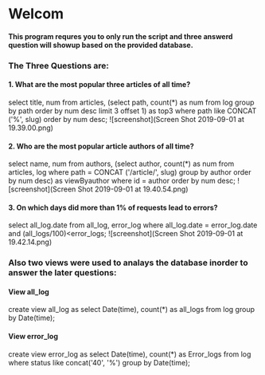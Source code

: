 # Welcom

#### This program requres you to only run the script and three answerd question will showup based on the provided database.

### The Three Questions are: 

#### 1. What are the most popular three articles of all time?
select title, num from articles, (select path, count(*) as num from log group by path order by num desc limit 3 offset 1) as top3 where path like CONCAT ('%', slug) order by num desc;
![screenshot](Screen Shot 2019-09-01 at 19.39.00.png)

#### 2. Who are the most popular article authors of all time?
select name, num from authors, (select author, count(*) as num from articles, log where path = CONCAT ('/article/', slug) group by author order by num desc) as viewByauthor where id = author order by num desc;
![screenshot](Screen Shot 2019-09-01 at 19.40.54.png)

#### 3. On which days did more than 1% of requests lead to errors?
select all_log.date from all_log, error_log where all_log.date = error_log.date and (all_logs/100)<error_logs;
![screenshot](Screen Shot 2019-09-01 at 19.42.14.png)

### Also two views were used to analays the database inorder to answer the later questions:

#### View all_log 
create view all_log as select Date(time), count(*) as all_logs from log group by Date(time);

#### View error_log
create view error_log as select Date(time), count(*) as Error_logs from log  where status like concat('40', '%') group by Date(time);
